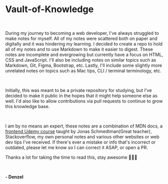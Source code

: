 # **Vault-of-Knowledge**

<br>

During my journey to becoming a web developer, I've always struggled to make notes for myself. All of my notes were scattered both on paper and digitally and it was hindering my learning. I decided to create a repo to hold all of my notes and to use Markdown to make it easier to digest. These notes are incomplete and evergrowing but currently have a focus on HTML, CSS and JavaScript. I'll also be including notes on similar topics such as Markdown, Git, Figma, Bootstrap, etc. Lastly, I'll include some slightly more unrelated notes on topics such as Mac tips, CLI / terminal terminology, etc.

<br>

Initially, this was meant to be a private repository for studying, but I've decided to make it public in the hopes that it might help someone else as well. I'd also like to allow contributions via pull requests to continue to grow this knowledge base.

<br>

I am by no means an expert, these notes are a combination of MDN docs, a [frontend Udemy course](https://www.udemy.com/course/design-and-develop-a-killer-website-with-html5-and-css3/) taught by Jonas Schmedtman(Great teacher), Stackoverflow, my own personal notes and various other websites or web dev tips I've received. If there's ever a mistake or info that's incorrect or outdated, please let me know so I can correct it ASAP, or open a PR.

Thanks a lot for taking the time to read this, stay awesome 🧑🏽‍💻

<br>

**- Denzel**
